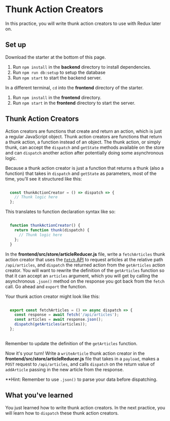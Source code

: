 # Thunk Action Creators

In this practice, you will write thunk action creators to use with Redux later
on.

## Set up

Download the starter at the bottom of this page.

1. Run `npm install` in the **backend** directory to install dependencies.
2. Run `npm run db:setup` to setup the database
3. Run `npm start` to start the backend server.

In a different terminal, `cd` into the **frontend** directory of the starter.

1. Run `npm install` in the **frontend** directory.
2. Run `npm start` in the **frontend** directory to start the server.

## Thunk Action Creators

Action creators are functions that create and return an action, which is just
a regular JavaScript object. Thunk action creators are functions that return
a thunk action, a function instead of an object. The thunk action, or simply 
thunk, can accept the `dispatch` and `getState` methods available on the store 
and can `dispatch` another action after potentially doing some asynchronous 
logic.

Because a thunk action creator is just a function that returns a thunk (also a 
function) that takes in `dispatch` and `getState` as parameters, most of the 
time, you'll see it structured like this:

```js

  const thunkActionCreator = () => dispatch => {
    // Thunk logic here
  };

```

This translates to function declaration syntax like so:

```js

  function thunkActionCreator() {
    return function thunk(dispatch) {
      // Thunk logic here
    };
  }

```

In the **frontend/src/store/articleReducer.js** file, write a `fetchArticles`
thunk action creator that uses the [`Fetch` API][fetch] to request articles at
the relative path `/api/articles`, and `dispatch` the returned action from the
`getArticles` action creator. You will want to rewrite the definition of the
`getArticles` function so that it can accept an `articles` argument, which you
will get by calling the asynchronous `.json()` method on the response you got
back from the `fetch` call. Go ahead and `export` the function.

Your thunk action creator might look like this:

```js

  export const fetchArticles = () => async dispatch => {
    const response = await fetch('/api/articles');
    const articles = await response.json();
    dispatch(getArticles(articles));
  };
  
```

Remember to update the definition of the `getArticles` function.

Now it's your turn! Write a `writeArticle` thunk action creator in the
**frontend/src/store/articleReducer.js** file that takes in a `payload`, makes
a `POST` request to `/api/articles`, and calls `dispatch` on the return value of
`addArticle` passing in the new article from the response.

**Hint: Remember to use `.json()` to parse your data before dispatching. 

## What you've learned

You just learned how to write thunk action creators. In the next practice, you
will learn how to `dispatch` these thunk action creators.

[fetch]: https://developer.mozilla.org/en-US/docs/Web/API/Fetch_API
[code-sandbox]:http://www.codesandbox.io